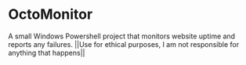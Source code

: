 # OctoMonitor

A small Windows Powershell project that monitors website uptime and reports any failures.
||Use for ethical purposes, I am not responsible for anything that happens||
